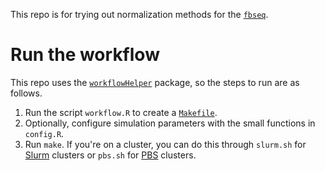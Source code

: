 This repo is for trying out normalization methods for the [`fbseq`](https://github.com/wlandau/fbseq). 

# Run the workflow

This repo uses the [`workflowHelper`](https://github.com/wlandau/workflowHelper) package, so the steps to run are as follows.

1. Run the script `workflow.R` to create a [`Makefile`](https://www.gnu.org/software/make/).
2. Optionally, configure simulation parameters with the small functions in `config.R`.
3. Run `make`. If you're on a cluster, you can do this through `slurm.sh` for [Slurm](https://en.wikipedia.org/wiki/Slurm_Workload_Manager) clusters or 
`pbs.sh` for [PBS](https://en.wikipedia.org/wiki/Portable_Batch_System) clusters.
